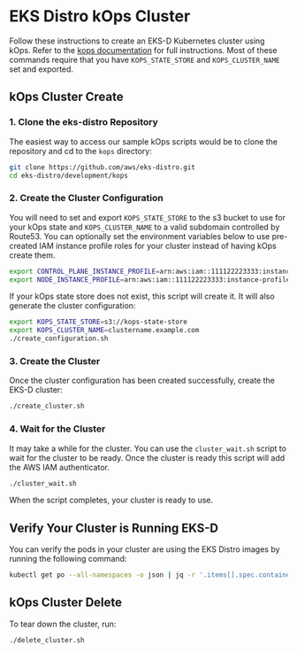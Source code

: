 # EKS Distro kOps Cluster

Follow these instructions to create an EKS-D Kubernetes cluster using
kOps.  Refer to the [kops documentation](https://kops.sigs.k8s.io/getting_started/aws/)
for full instructions.  Most of these commands require that you have
`KOPS_STATE_STORE` and `KOPS_CLUSTER_NAME` set and exported.

## kOps Cluster Create

### 1. Clone the eks-distro Repository
The easiest way to access our sample kOps scripts would be to clone the
repository and cd to the `kops` directory:
```bash
git clone https://github.com/aws/eks-distro.git
cd eks-distro/development/kops 
```

### 2. Create the Cluster Configuration
You will need to set and export `KOPS_STATE_STORE` to the s3 bucket to use for
your kOps state and `KOPS_CLUSTER_NAME` to a valid subdomain controlled by Route53.
You can optionally set the environment variables below to use pre-created IAM
instance profile roles for your cluster instead of having kOps create them.
```bash
export CONTROL_PLANE_INSTANCE_PROFILE=arn:aws:iam::111122223333:instance-profile/kops-control-plane-role
export NODE_INSTANCE_PROFILE=arn:aws:iam::111122223333:instance-profile/kops-node-role
```
If your kOps state store does not exist, this script will create it. It will
also generate the cluster configuration:
```bash
export KOPS_STATE_STORE=s3://kops-state-store
export KOPS_CLUSTER_NAME=clustername.example.com
./create_configuration.sh 
```

### 3. Create the Cluster
Once the cluster configuration has been created successfully, create the
EKS-D cluster:
```bash
./create_cluster.sh 
```

### 4. Wait for the Cluster
It may take a while for the cluster. You can use the `cluster_wait.sh`
script to wait for the cluster to be ready. Once the cluster is ready this
script will add the AWS IAM authenticator.
```bash
./cluster_wait.sh
```
When the script completes, your cluster is ready to use.

## Verify Your Cluster is Running EKS-D

You can verify the pods in your cluster are using the EKS Distro images by running
the following command:
```bash
kubectl get po --all-namespaces -o json | jq -r '.items[].spec.containers[].image' | sort -u
```

## kOps Cluster Delete

To tear down the cluster, run:
```bash
./delete_cluster.sh
```
